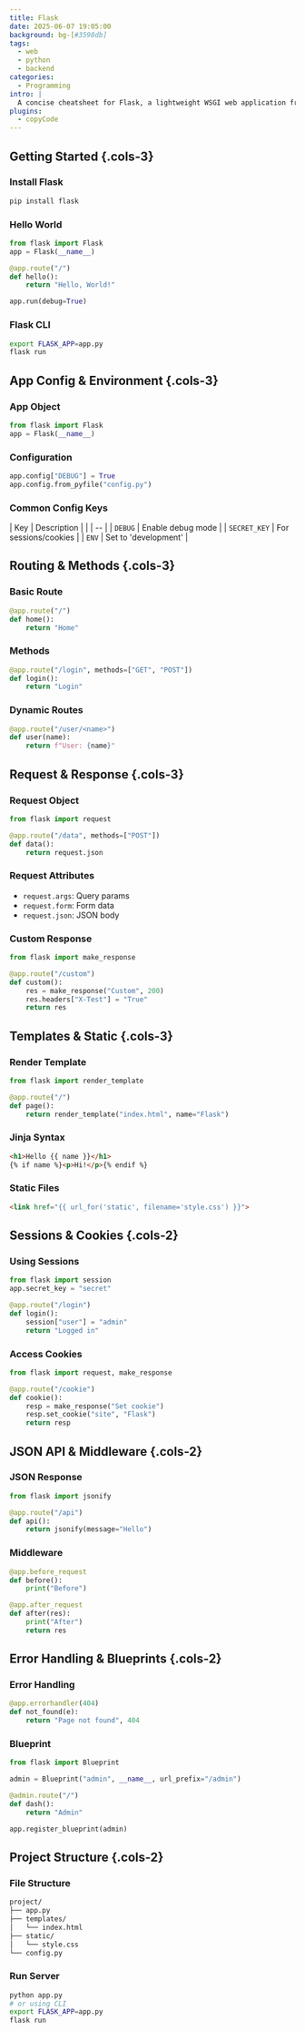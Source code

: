```yaml
---
title: Flask  
date: 2025-06-07 19:05:00  
background: bg-[#3598db]  
tags:
  - web
  - python
  - backend
categories:
  - Programming
intro: |
  A concise cheatsheet for Flask, a lightweight WSGI web application framework for Python.
plugins:
  - copyCode
---
```


## Getting Started {.cols-3}

### Install Flask

```bash
pip install flask
```

### Hello World

```python
from flask import Flask
app = Flask(__name__)

@app.route("/")
def hello():
    return "Hello, World!"

app.run(debug=True)
```

### Flask CLI

```bash
export FLASK_APP=app.py
flask run
```



## App Config & Environment {.cols-3}

### App Object

```python
from flask import Flask
app = Flask(__name__)
```

### Configuration

```python
app.config["DEBUG"] = True
app.config.from_pyfile("config.py")
```

### Common Config Keys

| Key          | Description          |
|  | -- |
| `DEBUG`      | Enable debug mode    |
| `SECRET_KEY` | For sessions/cookies |
| `ENV`        | Set to 'development' |



## Routing & Methods {.cols-3}

### Basic Route

```python
@app.route("/")
def home():
    return "Home"
```

### Methods

```python
@app.route("/login", methods=["GET", "POST"])
def login():
    return "Login"
```

### Dynamic Routes

```python
@app.route("/user/<name>")
def user(name):
    return f"User: {name}"
```



## Request & Response {.cols-3}

### Request Object

```python
from flask import request

@app.route("/data", methods=["POST"])
def data():
    return request.json
```

### Request Attributes

* `request.args`: Query params
* `request.form`: Form data
* `request.json`: JSON body

### Custom Response

```python
from flask import make_response

@app.route("/custom")
def custom():
    res = make_response("Custom", 200)
    res.headers["X-Test"] = "True"
    return res
```



## Templates & Static {.cols-3}

### Render Template

```python
from flask import render_template

@app.route("/")
def page():
    return render_template("index.html", name="Flask")
```

### Jinja Syntax

```html
<h1>Hello {{ name }}</h1>
{% if name %}<p>Hi!</p>{% endif %}
```

### Static Files

```html
<link href="{{ url_for('static', filename='style.css') }}">
```



## Sessions & Cookies {.cols-2}

### Using Sessions

```python
from flask import session
app.secret_key = "secret"

@app.route("/login")
def login():
    session["user"] = "admin"
    return "Logged in"
```

### Access Cookies

```python
from flask import request, make_response

@app.route("/cookie")
def cookie():
    resp = make_response("Set cookie")
    resp.set_cookie("site", "Flask")
    return resp
```



## JSON API & Middleware {.cols-2}

### JSON Response

```python
from flask import jsonify

@app.route("/api")
def api():
    return jsonify(message="Hello")
```

### Middleware

```python
@app.before_request
def before():
    print("Before")

@app.after_request
def after(res):
    print("After")
    return res
```



## Error Handling & Blueprints {.cols-2}

### Error Handling

```python
@app.errorhandler(404)
def not_found(e):
    return "Page not found", 404
```

### Blueprint

```python
from flask import Blueprint

admin = Blueprint("admin", __name__, url_prefix="/admin")

@admin.route("/")
def dash():
    return "Admin"

app.register_blueprint(admin)
```



## Project Structure {.cols-2}

### File Structure

```bash
project/
├── app.py
├── templates/
│   └── index.html
├── static/
│   └── style.css
└── config.py
```

### Run Server

```bash
python app.py
# or using CLI
export FLASK_APP=app.py
flask run
```
